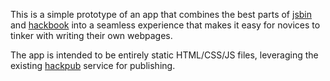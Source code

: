 This is a simple prototype of an app that combines the best parts of
[jsbin][] and [hackbook][] into a seamless experience that makes it
easy for novices to tinker with writing their own webpages.

The app is intended to be entirely static HTML/CSS/JS files,
leveraging the existing [hackpub][] service for publishing.

  [jsbin]: http://jsbin.com/
  [hackbook]: http://hackbook.hackasaurus.org/
  [hackpub]: https://github.com/hackasaurus/hackpub
